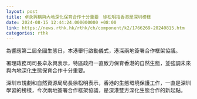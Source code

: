 ```yaml
---
layout: post
title: 卓永興稱與內地深化保育合作十分重要　徐松明指香港是深圳榜樣
date: 2024-08-15 12:44:24.000000000 +08:00
link: https://news.rthk.hk/rthk/ch/component/k2/1766269-20240815.htm
categories: rthk
---
```


為響應第二屆全國生態日，本港舉行啟動儀式，港深兩地簽署合作框架協議。

署理政務司司長卓永興表示，特區政府一直致力保育香港的自然生態，並強調未來與內地深化生態保育合作十分重要。

深圳市規劃和自然資源局局長徐松明表示，香港的生態環境保護工作，一直是深圳學習的榜樣，今次兩地簽署合作框架協議，是深港雙方深化生態合作的新起點。
